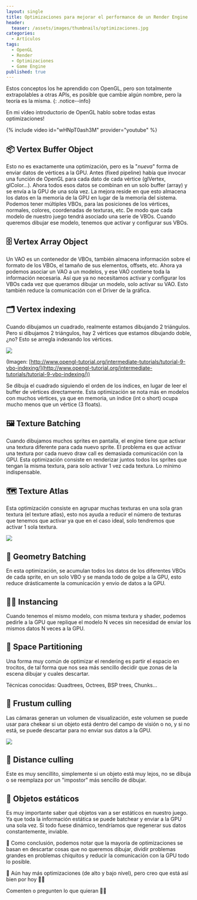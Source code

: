 ```yaml
---
layout: single
title: Optimizaciones para mejorar el performance de un Render Engine
header:
  teaser: /assets/images/thumbnails/optimizaciones.jpg
categories:
  - Artículos
tags:
  - OpenGL
  - Render
  - Optimizaciones
  - Game Engine
published: true
---
```


Estos conceptos los he aprendido con OpenGL, pero son totalmente extrapolables <!--more--> a otras APIs, es posible que cambie algún nombre, pero la teoría es la misma.
{: .notice--info}

En mi vídeo introductorio de OpenGL hablo sobre todas estas optimizaciones!

{% include video id="wHNpT0ash3M" provider="youtube" %}

## 📦 Vertex Buffer Object

Esto no es exactamente una optimización, pero es la "*nueva*" forma de enviar datos de vértices a la GPU. Antes (fixed pipeline) había que invocar una función de OpenGL para cada dato de cada vértice (glVertex, glColor...). Ahora todos esos datos se combinan en un solo buffer (array) y se envía a la GPU de una sola vez. La mejora reside en que esto almacena los datos en la memoria de la GPU en lugar de la memoria del sistema. Podemos tener múltiples VBOs, para las posiciones de los vértices, normales, colores, coordenadas de texturas, etc. De modo que cada modelo de nuestro juego tendrá asociado una serie de VBOs. Cuando queremos dibujar ese modelo, tenemos que activar y configurar sus VBOs.

## 🗄️ Vertex Array Object

Un VAO es un contenedor de VBOs, también almacena información sobre el formato de los VBOs, el tamaño de sus elementos, offsets, etc. Ahora ya podemos asociar un VAO a un modelos, y ese VAO contiene toda la información necesaria. Así que ya no necesitamos activar y configurar los VBOs cada vez que queramos dibujar un modelo, solo activar su VAO. Esto también reduce la comunicación con el Driver de la gráfica.

## 🗂️ Vertex indexing

Cuando dibujamos un cuadrado, realmente estamos dibujando 2 triángulos. Pero si dibujamos 2 triángulos, hay 2 vértices que estamos dibujando doble, ¿no? Esto se arregla indexando los vértices.

![](http://www.opengl-tutorial.org/assets/images/tuto-9-vbo-indexing/indexing1.png)

(Imagen: [http://www.opengl-tutorial.org/intermediate-tutorials/tutorial-9-vbo-indexing/](http://www.opengl-tutorial.org/intermediate-tutorials/tutorial-9-vbo-indexing/))

Se dibuja el cuadrado siguiendo el orden de los índices, en lugar de  leer el buffer de vértices directamente. Esta optimización se nota más en modelos con muchos vértices, ya que en memoria, un índice (int o short) ocupa mucho menos que un vértice (3 floats).

## 🖼️ Texture Batching

Cuando dibujamos muchos sprites en pantalla, el engine tiene que activar una textura diferente para cada nuevo sprite. El problema es que activar una textura por cada nuevo draw call es demasiada comunicación con la GPU. Esta optimización consiste en renderizar juntos todos los sprites que tengan la misma textura, para solo activar 1 vez cada textura. Lo mínimo indispensable.

## 🗺️ Texture Atlas

Esta optimización consiste en agrupar muchas texturas en una sola gran textura (el texture atlas), esto nos ayuda a reducir el número de texturas que tenemos que activar ya que en el caso ideal, solo tendremos que activar 1 sola textura.

![](https://i.stack.imgur.com/S9OtX.png)

## 🔺 Geometry Batching

En esta optimización, se acumulan todos los datos de los diferentes VBOs de cada sprite, en un solo VBO y se manda todo de golpe a la GPU, esto reduce drásticamente la comunicación y envio de datos a la GPU.

## 🐀🐀 Instancing

Cuando tenemos el mismo modelo, con misma textura y shader, podemos pedirle a la GPU que replique el modelo N veces sin necesidad de enviar los mismos datos N veces a la GPU.

## 🌳 Space Partitioning

Una forma muy común de optimizar el rendering es partir el espacio en trocitos, de tal forma que nos sea más sencillo decidir que zonas de la escena dibujar y cuales descartar.

Técnicas conocidas: Quadtrees, Octrees, BSP trees, Chunks...

## 🎥 Frustum culling

Las cámaras generan un volumen de visualización, este volumen se puede usar para chekear si un objeto está dentro del campo de visión o no, y si no está, se puede descartar para no enviar sus datos a la GPU.

![](https://learnopengl.com/img/guest/2021/Frustum_culling/VisualCameraFrustum.png)

## 📏 Distance culling

Este es muy sencillito, simplemente si un objeto está muy lejos, no se dibuja o se reemplaza por un "impostor" más sencillo de dibujar.

## 🚽 Objetos estáticos

Es muy importante saber qué objetos van a ser estáticos en nuestro juego. Ya que toda la información estática se puede batchear y enviar a la GPU una sola vez. Si todo fuese dinámico, tendríamos que regenerar sus datos constantemente, inviable.

📗 Como conclusión, podemos notar que la mayoría de optimizaciones se basan en descartar cosas que no queremos dibujar, dividir problemas grandes en problemas chiquitos y reducir la comunicación con la GPU todo lo posible.

💬 Aún hay más optimizaciones (de alto y bajo nivel), pero creo que está así bien por hoy 😵‍💫

Comenten o pregunten lo que quieran 🐸💚